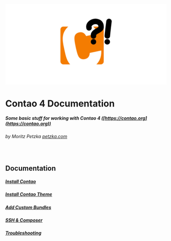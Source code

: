 ![GitHub Logo](../Images/contao_docs.jpg)

# Contao 4 Documentation
##### Some basic stuff for working with Contao 4 ([https://contao.org](https://contao.org))
###### by Moritz Petzka [petzka.com](https://petzka.com) 

<br>

## Documentation

##### [Install Contao](./contao_installation/README.md)

##### [Install Contao Theme](./theme_installation/README.md)

##### [Add Custom Bundles](./bundle_installation/README.md)

##### [SSH & Composer](./ssh_composer/README.md)

##### [Troubleshooting](./troubleshooting/README.md)

